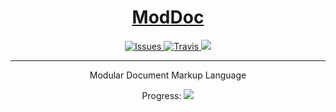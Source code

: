 <div align="center">
	<h1>
		<a href="https://github.com/ModDoc/ModDoc#ModDoc=AWESOME">
			ModDoc
		</a>
	</h1>
	<p>
		<a href="https://github.com/ModDoc/ModDoc/issues">
			<img src="https://img.shields.io/github/issues/ModDoc/ModDoc.svg" alt="Issues"/>
		</a>
		<a href="https://travis-ci.org/ModDoc/ModDoc">
			<img src="https://img.shields.io/travis/ModDoc/ModDoc/master.svg" alt="Travis"/>
		</a>
		<a href="https://github.com/ModDoc/ModDoc/blob/master/LICENSE" alt="Issues">
			<img src="https://img.shields.io/github/license/ModDoc/ModDoc.svg"/>
		</a>
	</p>
	<hr>
	<p>
		Modular Document Markup Language
	</p>
	<p>
		<p height="20px">
			Progress:
			<img src="http://progressed.io/bar/1"/>
		</p>
	</p>
</div>
